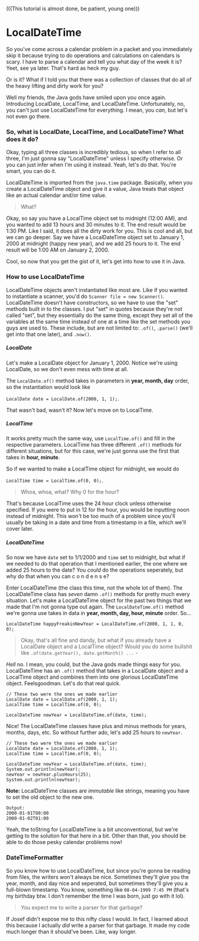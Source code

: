 (((This tutorial is almost done, be patient, young one)))

# LocalDateTime
So you've come across a calendar problem in a packet and you immediately skip it because trying to do operations and calculations on calendars is scary. I have to parse a calendar and tell you what day of the week it is? Yeet, see ya later. That's hard as heck my guy.

Or is it? What if I told you that there was a collection of classes that do all of the heavy lifting and dirty work for you?

Well my friends, the Java gods have smiled upon you once again. Introducing LocalDate, LocalTime, and LocalDateTime. Unfortunately, no, you can't just use LocalDateTime for everything. I mean, you *can,* but let's not even go there.

### So, what is LocalDate, LocalTime, and LocalDateTime? What does it do?

Okay, typing all three classes is incredibly tedious, so when I refer to all three, I'm just gonna say "LocalDateTime" unless I specify otherwise. Or you can just infer when I'm using it instead. Yeah, let's do that. You're smart, you can do it.

LocalDateTime is imported from the `java.time` package. Basically, when you create a LocalDateTime object and give it a value, Java treats that object like an actual calendar and/or time value.

> What?

Okay, so say you have a LocalTime object set to midnight (12:00 AM), and you wanted to add 13 hours and 30 minutes to it. The end result would be 1:30 PM. Like I said, it does all the dirty work for you. This is cool and all, but we can go deeper.
Say we have a LocalDateTime object set to January 1, 2000 at midnight (happy new year), and we add 25 hours to it. The end result will be 1:00 AM on January 2, 2000.

Cool, so now that you get the gist of it, let's get into how to use it in Java.

### How to use LocalDateTime

LocalDateTime objects aren't instantiated like most are. Like if you wanted to instantiate a scanner, you'd do `Scanner file = new Scanner()`. LocalDateTime doesn't have constructors, so we have to use the "set" methods built in to the classes. I put "set" in quotes because they're not called "set", but they essentially do the same thing, except they set all of the variables at the same time instead of one at a time like the set methods you guys are used to. These include, but are not limited to: `.of()`, `.parse()` (we'll get into that one later), and `.now()`.

##### LocalDate

Let's make a LocalDate object for January 1, 2000. Notice we're using LocalDate, so we don't even mess with time at all.

The `LocalDate.of()` method takes in parameters in **year, month, day** order, so the instantiation would look like

`LocalDate date = LocalDate.of(2000, 1, 1);`.

That wasn't bad, wasn't it? Now let's move on to LocalTime. 

##### LocalTime

It works pretty much the same way, use `LocalTime.of()` and fill in the respective parameters. LocalTime has three different `.of()` methods for different situations, but for this case, we're just gonna use the first that takes in **hour, minute**.

So if we wanted to make a LocalTime object for midnight, we would do 

`LocalTime time = LocalTime.of(0, 0);`.

> Whoa, whoa, what? Why 0 for the hour?

That's because LocalTime uses the 24 hour clock unless otherwise specified. If you were to put in 12 for the hour, you would be inputting noon instead of midnight. This won't be too much of a problem since you'll usually be taking in a date and time from a timestamp in a file, which we'll cover later.

##### LocalDateTime

So now we have `date` set to 1/1/2000 and `time` set to midnight, but what if we needed to do that operation that I mentioned earlier, the one where we added 25 hours to the date? You *could* do the operations seperately, but why do that when you can c o n d e n s e?

Enter LocalDateTime (the class this time, not the whole lot of them). The LocalDateTime class has *seven* damn `.of()` methods for pretty much every situation. Let's make a LocalDateTime object for the past two things that we made that I'm not gonna type out again. The `LocalDateTime.of()` method we're gonna use takes in data in **year, month, day, hour, minute** order. So...

`LocalDateTime happyFreakinNewYear = LocalDateTime.of(2000, 1, 1, 0, 0);`

> Okay, that's all fine and dandy, but what if you already have a LocalDate object and a LocalTime object? Would you do some bullshit like `.of(date.getYear(), date.getMonth() ...` -

*Hell* no. I mean, you could, but the Java gods made things easy for you. LocalDateTime has an `.of()` method that takes in a LocalDate object and a LocalTime object and combines them into one glorious LocalDateTime object. Feelsgoodman. Let's do that real quick.

```
// These two were the ones we made earlier
LocalDate date = LocalDate.of(2000, 1, 1);
LocalTime time = LocalTime.of(0, 0);

LocalDateTime newYear = LocalDateTime.of(date, time);
```

Nice! The LocalDateTime classes have plus and minus methods for years, months, days, etc. So without further ado, let's add 25 hours to `newYear`.

```
// These two were the ones we made earlier
LocalDate date = LocalDate.of(2000, 1, 1);
LocalTime time = LocalTime.of(0, 0);

LocalDateTime newYear = LocalDateTime.of(date, time);
System.out.println(newYear);
newYear = newYear.plusHours(25);
System.out.println(newYear);
```

**Note:** LocalDateTime classes are *immutable* like strings, meaning you have to set the old object to the new one.

```
Output:
2000-01-01T00:00
2000-01-02T01:00
```

Yeah, the toString for LocalDateTime is a bit unconventional, but we're getting to the solution for that here in a bit. Other than that, you should be able to do those pesky calendar problems now!

### DateTimeFormatter

So you know how to use LocalDateTime, but since you're gonna be reading from files, the writers won't always be nice. Sometimes they'll give you the year, month, and day nice and seperated, but sometimes they'll give you a full-blown timestamp. You know, something like `08-04-1999 7:45 PM` (that's my birthday btw. I don't remember the time I was born, just go with it lol).

> You expect me to write a parser for that garbage?

If Josef didn't expose me to this nifty class I would. In fact, I learned about this because I actually *did* write a parser for that garbage. It made my code much longer than it should've been. Like, way longer.

